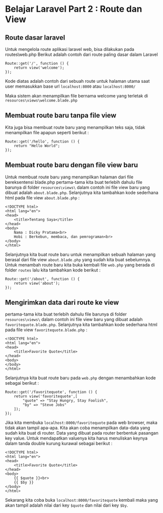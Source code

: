 # Belajar Laravel Part 2 : Route dan View

## Route dasar laravel
Untuk mengelola route aplikasi laravel web, bisa dilakukan pada routes\web.php
Berikut adalah contoh dari route paling dasar dalam Laravel
```
Route::get('/', function () {
    return view('welcome');
});
```
Kode diatas adalah contoh dari sebuah route untuk halaman utama saat user memasukkan base url `localhost:8000` atau `localhost:8000/`

Maka sistem akan menampilkan file bernama welcome yang terletak di `resources\views\welcome.blade.php`


## Membuat route baru tanpa file view
Kita juga bisa membuat route baru yang menampilkan teks saja, tidak menampilkan file apapun
seperti berikut :
```
Route::get('/hello', function () {
    return "Hello World";
});
``` 

## Membuat route baru dengan file view baru

Untuk membuat route baru yang menampilkan halaman dari file bereksentensi blade.php pertama-tama kita buat terlebih dahulu file barunya di folder `resources\views\` dalam contoh ini file view baru yang dibuat adalah `about.blade.php`. Selanjutnya kita tambahkan kode sederhana html pada file view `about.blade.php` : 
```
<!DOCTYPE html>
<html lang="en">
<head>
    <title>Tentang Saya</title>
</head>
<body>
    Nama : Dicky Pratama<br>
    Hobi : Berkebun, membaca, dan pemrograman<br>
</body>
</html>
```
Selanjutnya kita buat route baru untuk menampilkan sebuah halaman yang berasal dari file view `about.blade.php` yang sudah kita buat sebelumnya. Untuk menambah route baru kita buka kembali file `web.php` yang berada di folder `routes` lalu kita tambahkan kode berikut : 
```
Route::get('/about', function () {
    return view('about');
});
```

## Mengirimkan data dari route ke view
pertama-tama kita buat terlebih dahulu file barunya di folder `resources\views\` dalam contoh ini file view baru yang dibuat adalah `favoritequote.blade.php`. Selanjutnya kita tambahkan kode sederhana html pada file view `favoritequote.blade.php` : 
```
<!DOCTYPE html>
<html lang="en">
<head>
    <title>Favorite Quote</title>
</head>
<body>
</body>
</html>
```
Selanjutnya kita buat route baru pada `web.php` dengan menambahkan kode sebagai berikut :
```
Route::get('/favoritequote', function () {
    return view('favoritequote',[
        "quote" => "Stay Hungry, Stay Foolish",
        "by" => "Steve Jobs"
    ]);
});
```
Jika kita membuka `localhost:8000/favoritequote` pada web browser, maka tidak akan tampil apa-apa. Kita akan coba menampilkan data-data yang sudah kita buat di router. Data yang dibuat pada router berbentuk pasangan key value. Untuk mendapatkan valuenya kita harus menuliskan keynya dalam tanda double kurung kurawal sebagai berikut :
```
<!DOCTYPE html>
<html lang="en">
<head>
    <title>Favorite Quote</title>
</head>
<body>
    {{ $quote }}<br>
    {{ $by }}
</body>
</html>
```
Sekarang kita coba buka `localhost:8000/favoritequote` kembali maka yang akan tampil adalah nilai dari key `$quote` dan nilai dari key `$by`.


